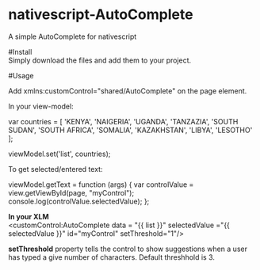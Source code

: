 # nativescript-AutoComplete
A simple AutoComplete for nativescript

<p>
            #Install<br />Simply download the files and add them to your project.</p>
<p>
            #Usage<br />
            <p>
Add xmlns:customControl="shared/AutoComplete" on the page element.
                        </p>
                        <p>
In your view-model:
            </p>
            <p>
var countries = [
            'KENYA',
            'NAIGERIA',
            'UGANDA',
            'TANZAZIA',
            'SOUTH SUDAN',
            'SOUTH AFRICA',
            'SOMALIA',
            'KAZAKHSTAN',
            'LIBYA',
            'LESOTHO'
        ];
            </p>
            <p>
 viewModel.set('list', countries);
            </p>
            <p>
 To get selected/entered text:
            </p>
            <p>
 viewModel.getText = function (args) {
        var controlValue = view.getViewById(page, "myControl");
        console.log(controlValue.selectedValue);
    };
 </p>
 <p>
            <b>In your XLM</b>
            <br />		
            &lt;customControl:AutoComplete data = "{{ list }}"  selectedValue ="{{ selectedValue }}" id="myControl" setThreshold="1"&#47;&gt;
            </p>
            <p>            
            <b>setThreshold</b> property tells the control to show suggestions when a user has typed a give number of characters. Default threshhold is 3.
            <br />
            <customControl:AutoComplete data = "{{ list }}"  selectedValue ="{{ selectedValue }}" id="myControl" setThreshold="1" />
</p>
